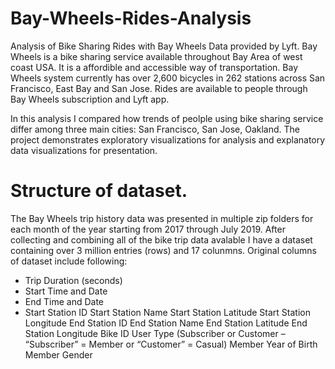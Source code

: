# Bay-Wheels-Rides-Analysis
Analysis of Bike Sharing Rides with Bay Wheels Data provided by Lyft.
Bay Wheels is a bike sharing service available throughout Bay Area of west coast USA. It is a affordible and accessible way of transportation.  Bay Wheels system currently has over 2,600 bicycles in 262 stations across San Francisco, East Bay and San Jose. Rides are available to people through Bay Wheels subscription and Lyft app.

In this analysis I compared how trends of peolple using bike sharing service differ among three main cities: San Francisco, San Jose, Oakland. The project demonstrates exploratory visualizations for analysis and explanatory data visualizations for presentation. 

# Structure of dataset.
The Bay Wheels trip history data was presented in multiple zip folders for each month of the year starting from 2017 through July 2019. After collecting and combining all of the bike trip data avalable I have a dataset containing over 3 million entries (rows) and 17 colunmns. Original columns of dataset include following:
- Trip Duration (seconds)
- Start Time and Date
- End Time and Date
- Start Station ID
Start Station Name
Start Station Latitude
Start Station Longitude
End Station ID
End Station Name
End Station Latitude
End Station Longitude
Bike ID
User Type (Subscriber or Customer – “Subscriber” = Member or “Customer” = Casual)
Member Year of Birth
Member Gender
